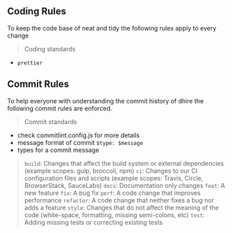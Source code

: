 ## Coding Rules

To keep the code base of neat and tidy the following rules apply to every change

> Coding standards

- `prettier`
  
## Commit Rules

To help everyone with understanding the commit history of dhire the following commit rules are enforced.

> Commit standards

- check commitlint.config.js for more details
- message format of commit `$type: $message`
- types for a commit message

> `build`: Changes that affect the build system or external dependencies (example scopes: gulp, broccoli, npm)
> `ci`: Changes to our CI configuration files and scripts (example scopes: Travis, Circle, BrowserStack, SauceLabs)
> `docs`: Documentation only changes
> `feat`: A new feature
> `fix`: A bug fix
> `perf`: A code change that improves performance
> `refactor`: A code change that neither fixes a bug nor adds a feature
> `style`: Changes that do not affect the meaning of the code (white-space, formatting, missing semi-colons, etc)
> `test`: Adding missing tests or correcting existing tests
